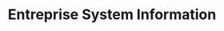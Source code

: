 ---
schema: default
title: Entreprise System Information
organization: Information Technology
notes: >-
  Pursuant to SB 272 - The California Public Records Act, the City of San Diego
  is providing a catalog of its enterprise systems.
resources:
  - name: SB 272 Catalog
    url: 'https://datasd-prod.s3.amazonaws.com/sb272_catalog/it_sb272_datasd.csv'
    format: csv
license: 'http://www.opendefinition.org/licenses/odc-pddl'
category:
  - City Management
maintainer: ''
maintainer_email: ''
---